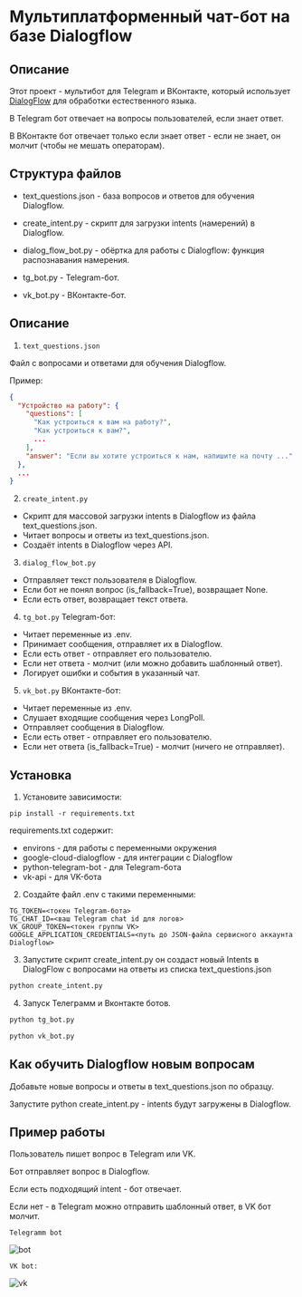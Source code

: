 # Мультиплатформенный чат-бот на базе Dialogflow

## Описание
Этот проект - мультибот для Telegram и ВКонтакте, который использует [DialogFlow](https://dialogflow.cloud.google.com/) для обработки естественного языка.

В Telegram бот отвечает на вопросы пользователей, если знает ответ.

В ВКонтакте бот отвечает только если знает ответ - если не знает, он молчит (чтобы не мешать операторам).

## Структура файлов

- text_questions.json - база вопросов и ответов для обучения Dialogflow.

- create_intent.py - скрипт для загрузки intents (намерений) в Dialogflow.

- dialog_flow_bot.py - обёртка для работы с Dialogflow: функция распознавания намерения.

- tg_bot.py - Telegram-бот.

- vk_bot.py - ВКонтакте-бот.


## Описание
1. `text_questions.json`

Файл с вопросами и ответами для обучения Dialogflow. 

Пример:

```json
{
  "Устройство на работу": {
    "questions": [
      "Как устроиться к вам на работу?",
      "Как устроиться к вам?",
      ...
    ],
    "answer": "Если вы хотите устроиться к нам, напишите на почту ..."
  },
  ...
}
```
2. `create_intent.py`

- Скрипт для массовой загрузки intents в Dialogflow из файла text_questions.json.
- Читает вопросы и ответы из text_questions.json.
- Создаёт intents в Dialogflow через API.

3. `dialog_flow_bot.py`
- Отправляет текст пользователя в Dialogflow.
- Если бот не понял вопрос (is_fallback=True), возвращает None.
- Если есть ответ, возвращает текст ответа.

4. `tg_bot.py`
Telegram-бот:
- Читает переменные из .env.
- Принимает сообщения, отправляет их в Dialogflow.
- Если есть ответ - отправляет его пользователю.
- Если нет ответа - молчит (или можно добавить шаблонный ответ).
- Логирует ошибки и события в указанный чат.

5. `vk_bot.py`
ВКонтакте-бот:

- Читает переменные из .env.
- Слушает входящие сообщения через LongPoll.
- Отправляет сообщения в Dialogflow.
- Если есть ответ - отправляет его пользователю.
- Если нет ответа (is_fallback=True) - молчит (ничего не отправляет).


## Установка
1. Установите зависимости:

```text
pip install -r requirements.txt
```

requirements.txt cодержит:
- environs - для работы с переменными окружения
- google-cloud-dialogflow - для интеграции с Dialogflow
- python-telegram-bot - для Telegram-бота
- vk-api - для VK-бота

2. Создайте файл .env с такими переменными:

```text
TG_TOKEN=<токен Telegram-бота>
TG_CHAT_ID=<ваш Telegram chat id для логов>
VK_GROUP_TOKEN=<токен группы VK>
GOOGLE_APPLICATION_CREDENTIALS=<путь до JSON-файла сервисного аккаунта Dialogflow>
```
3. Запустите скрипт create_intent.py он создаст новый Intents в DialogFlow с вопросами на ответы из списка text_questions.json

```python
python create_intent.py
```

4. Запуск Телеграмм и Вконтакте ботов.
```python
python tg_bot.py

python vk_bot.py
```

## Как обучить Dialogflow новым вопросам
Добавьте новые вопросы и ответы в text_questions.json по образцу.

Запустите python create_intent.py - intents будут загружены в Dialogflow.

## Пример работы
Пользователь пишет вопрос в Telegram или VK.

Бот отправляет вопрос в Dialogflow.

Если есть подходящий intent - бот отвечает.

Если нет - в Telegram можно отправить шаблонный ответ, в VK бот молчит.

`Telegramm bot` 

![bot](https://private-user-images.githubusercontent.com/147311692/444301737-dc86fea3-2b5f-4431-93a6-c13fdb0facc6.gif?jwt=eyJhbGciOiJIUzI1NiIsInR5cCI6IkpXVCJ9.eyJpc3MiOiJnaXRodWIuY29tIiwiYXVkIjoicmF3LmdpdGh1YnVzZXJjb250ZW50LmNvbSIsImtleSI6ImtleTUiLCJleHAiOjE3NDczNDUyNDYsIm5iZiI6MTc0NzM0NDk0NiwicGF0aCI6Ii8xNDczMTE2OTIvNDQ0MzAxNzM3LWRjODZmZWEzLTJiNWYtNDQzMS05M2E2LWMxM2ZkYjBmYWNjNi5naWY_WC1BbXotQWxnb3JpdGhtPUFXUzQtSE1BQy1TSEEyNTYmWC1BbXotQ3JlZGVudGlhbD1BS0lBVkNPRFlMU0E1M1BRSzRaQSUyRjIwMjUwNTE1JTJGdXMtZWFzdC0xJTJGczMlMkZhd3M0X3JlcXVlc3QmWC1BbXotRGF0ZT0yMDI1MDUxNVQyMTM1NDZaJlgtQW16LUV4cGlyZXM9MzAwJlgtQW16LVNpZ25hdHVyZT0yYjFhYjk4ZTQ5ZWUxNzlmYmExZTU4MjVmN2JhNWMwNmJiZWQxNDYwZjNmZTIzZTRkMTgxOWNhYmI0MjJiMDE3JlgtQW16LVNpZ25lZEhlYWRlcnM9aG9zdCJ9.YQkCFStlX0HZPvcvCYCNq3Ipi1rvL4ghuUwLXEw4W_w)

`VK bot:`

![vk](https://private-user-images.githubusercontent.com/147311692/444304262-3937f101-4c23-4324-9050-c039e8a8728c.gif?jwt=eyJhbGciOiJIUzI1NiIsInR5cCI6IkpXVCJ9.eyJpc3MiOiJnaXRodWIuY29tIiwiYXVkIjoicmF3LmdpdGh1YnVzZXJjb250ZW50LmNvbSIsImtleSI6ImtleTUiLCJleHAiOjE3NDczNDU4MzgsIm5iZiI6MTc0NzM0NTUzOCwicGF0aCI6Ii8xNDczMTE2OTIvNDQ0MzA0MjYyLTM5MzdmMTAxLTRjMjMtNDMyNC05MDUwLWMwMzllOGE4NzI4Yy5naWY_WC1BbXotQWxnb3JpdGhtPUFXUzQtSE1BQy1TSEEyNTYmWC1BbXotQ3JlZGVudGlhbD1BS0lBVkNPRFlMU0E1M1BRSzRaQSUyRjIwMjUwNTE1JTJGdXMtZWFzdC0xJTJGczMlMkZhd3M0X3JlcXVlc3QmWC1BbXotRGF0ZT0yMDI1MDUxNVQyMTQ1MzhaJlgtQW16LUV4cGlyZXM9MzAwJlgtQW16LVNpZ25hdHVyZT0zY2U0NzhiZjQwYzI3NTlmZjQ5ZDA2YjM4YWNhMjJjZmY3YTllZWQyNTJmZDAwYWNlZDIyNDI1NTIzMmEzOTg1JlgtQW16LVNpZ25lZEhlYWRlcnM9aG9zdCJ9.Zsc0cAf3VQg0vZx02VV2yCoGGQoohsGUkFgj80w5avY) 